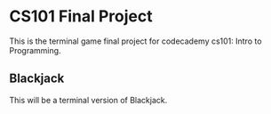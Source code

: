 # CS101 Final Project

This is the terminal game final project for codecademy cs101: Intro to Programming.

## Blackjack

This will be a terminal version of Blackjack.